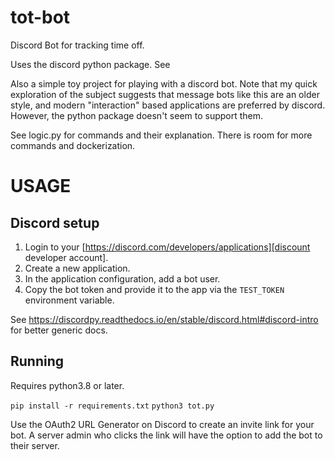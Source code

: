 # tot-bot
Discord Bot for tracking time off.

Uses the discord python package. See 

Also a simple toy project for playing with a discord bot. Note that my quick exploration of the subject suggests that message bots like this are an older style, and modern "interaction" based applications are preferred by discord. However, the python package doesn't seem to support them.

See logic.py for commands and their explanation. There is room for more commands and dockerization.

# USAGE

## Discord setup
1. Login to your [https://discord.com/developers/applications][discount developer account].
2. Create a new application.
3. In the application configuration, add a bot user.
4. Copy the bot token and provide it to the app via the `TEST_TOKEN` environment variable.

See https://discordpy.readthedocs.io/en/stable/discord.html#discord-intro for better generic docs.

## Running
Requires python3.8 or later.

`pip install -r requirements.txt`
`python3 tot.py`

Use the OAuth2 URL Generator on Discord to create an invite link for your bot. A server admin who clicks the link will have the option to add the bot to their server.
